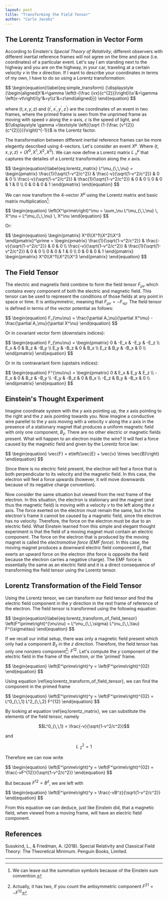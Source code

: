 ```yaml
---
layout: post
title: "Transforming the Field Tensor"
author: "Carlo Jacobs"
---
```


## The Lorentz Transformation in Vector Form
According to Einstein's _Special Theory of Relativity_,  different observers with different inertial reference frames will not agree on the time and place (i.e. coordinates) of a particular event. Let's say I am standing next to the highway and you are on the highway, in your car, traveling at a certain velocity $v$ in the $x$ direction. If I want to describe your coordinates in terms of my own, I have to do so using a Lorentz transformation:

<div class="equation">
$$
\begin{equation}\label{eq:simple_transform}
{\displaystyle {\begin{aligned}t'&=\gamma \left(t-{\frac {vx}{c^{2}}}\right)\\x'&=\gamma \left(x-vt\right)\\y'&=y\\z'&=z\end{aligned}}}
\end{equation}
$$

where $\left(t, x, y, z\right)$ and $\left(t^\prime, x^\prime, y^\prime, z^\prime\right)$ are the coordinates of an event in two frames, where the primed frame is seen from the unprimed frame as moving with speed $v$ along the x-axis, $c$ is the speed of light, and ${\displaystyle \gamma =\textstyle \left({\sqrt {1-{\frac {v^{2}}{c^{2}}}}}\right)^{-1}}$ is the Lorentz factor.

The transformation between different inertial reference frames can be more elegently described using 4-vectors. Let's consider an event $X^\mu$. Where $\left(t, x, y, z\right) = \left(X^0, X^1, X^2, X^3\right)$. We can now define a Lorentz matrix $L^\mu_{\,\,\nu}$ that captures the detailes of a Lorentz transformation along the $x$ axis.

<div class="equation">
$$
\begin{equation}\label{eq:lorentz_matrix}
L^\mu_{\,\,\nu} =
\begin{pmatrix}
\frac{1}{\sqrt{1-v^2/c^2}} & \frac{-v}{\sqrt{1-v^2/c^2}} & 0 & 0 \\
\frac{-v}{\sqrt{1-v^2/c^2}} & \frac{1}{\sqrt{1-v^2/c^2}} & 0 & 0 \\
0 & 0 & 1 & 0 \\
0 & 0 & 0 & 1
\end{pmatrix}
\end{equation}
$$
</div>

We can now transform the 4-vector $X^\mu$ using the Lorentz matrix and basic matrix multiplication[^1]:

<div class="equation">
$$
\begin{equation}
\left(X^\prime\right)^\mu = \sum_\nu L^\mu_{\,\,\nu} \, X^\nu = L^\mu_{\,\,\nu} \, X^\nu
\end{equation}
$$
</div>

Or:

<div class="equation">
$$
\begin{equation}
\begin{pmatrix}
X^0\\X^1\\X^2\\X^3
\end{pmatrix}^\prime
=
\begin{pmatrix}
\frac{1}{\sqrt{1-v^2/c^2}} & \frac{-v}{\sqrt{1-v^2/c^2}} & 0 & 0 \\
\frac{-v}{\sqrt{1-v^2/c^2}} & \frac{1}{\sqrt{1-v^2/c^2}} & 0 & 0 \\
0 & 0 & 1 & 0 \\
0 & 0 & 0 & 1
\end{pmatrix}
\begin{pmatrix}
X^0\\X^1\\X^2\\X^3
\end{pmatrix}
\end{equation}
$$
</div>

## The Field Tensor
The electric and magnetix field combine to form the field tensor $F_{\mu\nu}$ which contains every component of both the electric and magnetic field. This tensor can be used to represent the conditions of those fields at any point in space or time. It is antisymmetric, meaning that $F_{\mu\nu} = -F_{\nu\mu}$. The field tensor is defined in terms of the vector potential as follows:

<div class="equation">
$$
\begin{equation}
F_{\mu\nu} = \frac{\partial A_\nu}{\partial X^\mu} - \frac{\partial A_\mu}{\partial X^\nu}
\end{equation}
$$
</div>

Or in covariant vector form (downstairs indices):

<div class="equation">
$$
\begin{equation}
F_{\mu\nu} =
\begin{pmatrix}
0 & -E_x & -E_y & -E_z \\
E_x & 0 & B_z & -B_y \\
E_y & -B_z & 0 & B_x \\
E_z & B_y & -B_x & 0 \\
\end{pmatrix}
\end{equation}
$$
</div>

Or in its contravariant form (upstairs indices):

<div class="equation">
$$
\begin{equation}
F^{\mu\nu} =
\begin{pmatrix}
0 & E_x & E_y & E_z \\
-E_x & 0 & B_z & -B_y \\
-E_y & -B_z & 0 & B_x \\
-E_z & B_y & -B_x & 0 \\
\end{pmatrix}
\end{equation}
$$
</div>

## Einstein's Thought Experiment
Imagine coordinate system with the $y$ axis pointing up, the $x$ axis pointing to the right and the $z$ axis pointing towards you. Now imagine a conductive wire parellel to the $y$ axis moving with a velocity $v$ along the $x$ axis in the presence of a stationary magnet that produces a uniform magnetic field with only one component, $B_z$. There are no other electric or magnetic fields present. What will happen to an electron inside the wire? It will feel a force caused by the magnetic field and given by the Lorentz force law:

<div class="equation">
$$
\begin{equation}
\vec{F} = e\left(\vec{E} + \vec{v} \times \vec{B}\right)
\end{equation}
$$
</div>

Since there is no electric field present, the electron will feel a force that is both perpendicular to its velocity and the magnetic field. In this case, the electron will feel a force upwards (however, it will move downwards because of its negative charge convention).

Now consider the same situation but viewed from the rest frame of the electron. In this situation, the electron is stationary and the magnet (and thus the magnetic field) is moving with a velocity $v$ to the left along the $x$ axis. The force exerted on the electron must remain the same, but in the electron's frame it cannot be caused by a magnetic field, since the electron has no velocity. Therefore, the force on the electron must be due to an electric field. What Einstein learned from this simple and elegant thought experiment is that the field of a moving magnet must contain an electric component.
The force on the electron that is produced by the moving magnet is called the _electromotive force (EMF force)_. In this case, the moving magnet produces a downward electric field component $E_y$ that exerts an upward force on the electron (the force is opposite the field because the electron carries a negative charge). The EMF force is essentially the same as an electric field and it is a direct consequence of transforming the field tensor using the Lorentz tensor.

## Lorentz Transformation of the Field Tensor
Using the Lorentz tensor, we can transform our field tensor and find the electric field component in the $y$ direction in the rest frame of reference of the electron. The field tensor is transformed using the following equation:

<div class="equation">
$$
\begin{equation}\label{eq:lorentz_transform_of_field_tensor}
\left(F^\prime\right)^{\mu\nu} = L^\mu_{\,\,\sigma} L^\nu_{\,\,\tau} F^{\sigma\tau}
\end{equation}
$$
</div>

If we recall our initial setup, there was only a magnetic field present which only had a component $B_z$ in the $z$ direction. Therefore, the field tensor has only one nonzero component[^2]: $F^{12}$.
Let's compute the $y$ component of the electric field in the frame of the electron, or the 'primed' frame.

<div class="equation">
$$
\begin{equation}
\left(E^\prime\right)^y = \left(F^\prime\right)^{02}
\end{equation}
$$
</div>

Using equation \ref{eq:lorentz_transform_of_field_tensor}, we can find the component in the primed frame

<div class="equation">
$$
\begin{equation}
\left(E^\prime\right)^y = \left(F^\prime\right)^{02} = L^0_{\,\,1} L^2_{\,\,2} F^{12}
\end{equation}
$$
</div>

By looking at equation \ref{eq:lorentz_matrix}, we can substitute the elements of the field tensor, namely

$$L^0_{\,\,1} = \frac{-v}{\sqrt{1-v^2/c^2}}$$

and

$$L^2_{\,\,2} = 1$$

Therefore we can now write

<div class="equation">
$$
\begin{equation}
\left(E^\prime\right)^y = \left(F^\prime\right)^{02} = \frac{-vF^{12}}{\sqrt{1-v^2/c^2}}
\end{equation}
$$
</div>

But because $F^{12} = B^z$, we are left with

<div class="equation">
$$
\begin{equation}
\left(E^\prime\right)^y = \frac{-vB^z}{\sqrt{1-v^2/c^2}}
\end{equation}
$$
</div>

From this equation we can deduce, just like Einstein did, that a magnetic field, when viewed from a moving frame, will have an electric field component.

## References
Susskind, L., & Friedman, A. (2018). Special Relativity and Classical Field Theory: The Theoretical Minimum. Penguin Books, Limited.

***

[^1]: We can leave out the summation symbols because of the Einstein sum convention.
[^2]: Actually, it has two, if you count the antisymmetric component $F^{21} = -F^{12}$